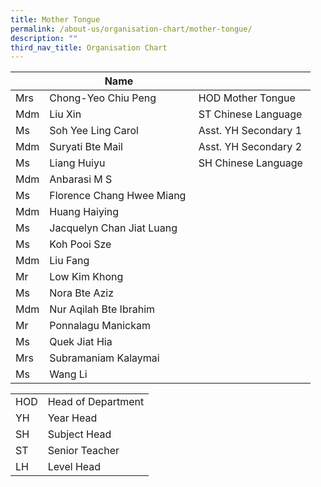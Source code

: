```yaml
---
title: Mother Tongue
permalink: /about-us/organisation-chart/mother-tongue/
description: ""
third_nav_title: Organisation Chart
---
```

|  | Name |  |
| --- | --- | --- |
| Mrs | Chong-Yeo Chiu Peng | HOD Mother Tongue |
| Mdm | Liu Xin | ST Chinese Language |
| Ms | Soh Yee Ling Carol | Asst. YH Secondary 1 |
| Mdm | Suryati Bte Mail | Asst. YH Secondary 2 |
| Ms  | Liang Huiyu  | SH Chinese Language  |
| Mdm | Anbarasi M S  |   |
| Ms  | Florence Chang Hwee Miang  |   |
| Mdm | Huang Haiying |   |
| Ms | Jacquelyn Chan Jiat Luang  |   |
| Ms | Koh Pooi Sze |   |
| Mdm | Liu Fang |  |
| Mr | Low Kim Khong   |   |
| Ms | Nora Bte Aziz  |  |
| Mdm | Nur Aqilah Bte Ibrahim    |   |
| Mr | Ponnalagu Manickam | |
| Ms | Quek Jiat Hia   |   |
| Mrs  | Subramaniam Kalaymai  |   |
| Ms | Wang Li |  |

| | |
|---|---|
| HOD | Head of Department |
|  YH | Year Head  |
|  SH | Subject Head  |
|  ST | Senior Teacher  |
|  LH | Level Head  |